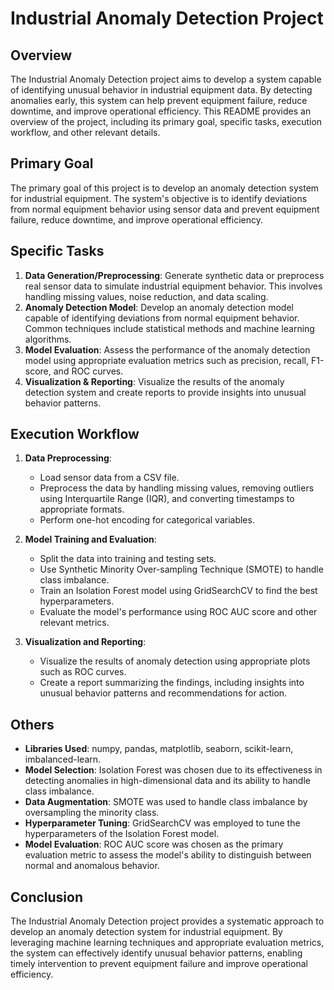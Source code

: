 # Industrial Anomaly Detection Project

## Overview
The Industrial Anomaly Detection project aims to develop a system capable of identifying unusual behavior in industrial equipment data. By detecting anomalies early, this system can help prevent equipment failure, reduce downtime, and improve operational efficiency. This README provides an overview of the project, including its primary goal, specific tasks, execution workflow, and other relevant details.

## Primary Goal
The primary goal of this project is to develop an anomaly detection system for industrial equipment. The system's objective is to identify deviations from normal equipment behavior using sensor data and prevent equipment failure, reduce downtime, and improve operational efficiency.

## Specific Tasks
1. **Data Generation/Preprocessing**: Generate synthetic data or preprocess real sensor data to simulate industrial equipment behavior. This involves handling missing values, noise reduction, and data scaling.
2. **Anomaly Detection Model**: Develop an anomaly detection model capable of identifying deviations from normal equipment behavior. Common techniques include statistical methods and machine learning algorithms.
3. **Model Evaluation**: Assess the performance of the anomaly detection model using appropriate evaluation metrics such as precision, recall, F1-score, and ROC curves.
4. **Visualization & Reporting**: Visualize the results of the anomaly detection system and create reports to provide insights into unusual behavior patterns.

## Execution Workflow
1. **Data Preprocessing**: 
   - Load sensor data from a CSV file.
   - Preprocess the data by handling missing values, removing outliers using Interquartile Range (IQR), and converting timestamps to appropriate formats.
   - Perform one-hot encoding for categorical variables.

2. **Model Training and Evaluation**:
   - Split the data into training and testing sets.
   - Use Synthetic Minority Over-sampling Technique (SMOTE) to handle class imbalance.
   - Train an Isolation Forest model using GridSearchCV to find the best hyperparameters.
   - Evaluate the model's performance using ROC AUC score and other relevant metrics.

3. **Visualization and Reporting**:
   - Visualize the results of anomaly detection using appropriate plots such as ROC curves.
   - Create a report summarizing the findings, including insights into unusual behavior patterns and recommendations for action.

## Others
- **Libraries Used**: numpy, pandas, matplotlib, seaborn, scikit-learn, imbalanced-learn.
- **Model Selection**: Isolation Forest was chosen due to its effectiveness in detecting anomalies in high-dimensional data and its ability to handle class imbalance.
- **Data Augmentation**: SMOTE was used to handle class imbalance by oversampling the minority class.
- **Hyperparameter Tuning**: GridSearchCV was employed to tune the hyperparameters of the Isolation Forest model.
- **Model Evaluation**: ROC AUC score was chosen as the primary evaluation metric to assess the model's ability to distinguish between normal and anomalous behavior.

## Conclusion
The Industrial Anomaly Detection project provides a systematic approach to develop an anomaly detection system for industrial equipment. By leveraging machine learning techniques and appropriate evaluation metrics, the system can effectively identify unusual behavior patterns, enabling timely intervention to prevent equipment failure and improve operational efficiency.
